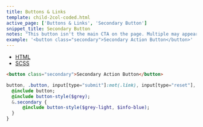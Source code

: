 ```yaml
---
title: Buttons & Links
template: child-2col-coded.html
active_page: ['Buttons & Links', 'Secondary Button']
snippet_title: Secondary Button
notes: "This button isn't the main CTA on the page. Multiple may appear at a time on the same page."
example: '<button class="secondary">Secondary Action Button</button>'
---
```


* [HTML](0)
* [SCSS](1)

```html
<button class="secondary">Secondary Action Button</button>
```
```sass
button, .button, input[type="submit"]:not(.link), input[type="reset"], input[type="button"] {
  @include button;
  @include button-style($grey);
  &.secondary {
      @include button-style($grey-light, $info-blue);
  }
}
```
